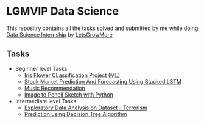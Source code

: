 # LGMVIP Data Science
This repositry contains all the tasks solved and submitted by me while doing [Data Science Internship](https://letsgrowmore.in/vip/) by [LetsGrowMore](https://letsgrowmore.in/) 

## Tasks
* Beginner level Tasks
  -   [Iris Flower CLassification Project (ML)](https://github.com/mihirkudale/LGMVIP-Data-Science/tree/main/Beginner%20Level%20Task/Task%201-%20Iris%20Flowers%20Classification%20ML%20Project) 
  -   [Stock Market Prediction And Forecasting Using Stacked LSTM](https://github.com/mihirkudale/LGMVIP-Data-Science/tree/main/Beginner%20Level%20Task/Task%202-%20Stock%20Market%20Prediction%20And%20Forecasting%20Using%20Stacked%20LSTM)
  - [Music Recommendation](https://github.com/mihirkudale/LGMVIP-Data-Science/tree/main/Beginner%20Level%20Task/Task%203-%20Music%20Recommendation)
  - [Image to Pencil Sketch with Python](https://github.com/mihirkudale/LGMVIP-Data-Science/tree/main/Beginner%20Level%20Task/Task%204-%20Image%20to%20Pencil%20Sketch%20with%20Python)
* Intermediate level Tasks
  - [Exploratory Data Analysis on Dataset - Terrorism](https://github.com/mihirkudale/LGMVIP-Data-Science/tree/main/Intermediate%20Level%20Task/Task%201-%20Exploratory%20Data%20Analysis%20on%20Dataset%20-%20Terrorism)
  - [Prediction using Decision Tree Algorithm](https://github.com/mihirkudale/LGMVIP-Data-Science/tree/main/Intermediate%20Level%20Task/Task%202-%20Prediction%20using%20Decision%20Tree%20%20Algorithm)
